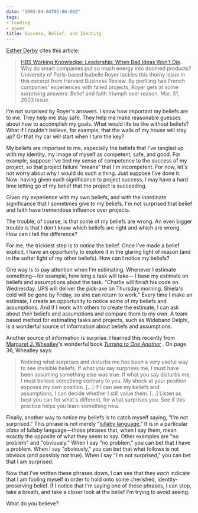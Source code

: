 ```yaml
---
date: "2003-04-04T02:06:00Z"
tags:
- leading
- power
title: Success, Belief, and Identity
---
```


<p>
<a href="http://www.estherderby.com/weblog/archive_04_01_archive.html#200090601">Esther Derby</a> cites this article: </p>
<blockquote>
<p>
<a href="http://hbswk.hbs.edu/pubitem.jhtml?id=3390&amp;t=leadership">HBS Working Knowledge: Leadership: When Bad Ideas Won't Die</a>. Why do smart companies put so much energy into doomed products? University of Paris-based Isabelle Royer tackles this thorny issue in this excerpt from Harvard Business Review. By profiling two French companies' experiences with failed projects, Royer gets at some surprising answers: Belief and faith triumph over reason. Mar. 31, 2003 Issue. </p>
</blockquote>
<p> I'm not surprised by Royer's answers. I know how important my beliefs are to me. They help me stay safe. They help me make reasonable guesses about how to accomplish my goals. What would life be like without beliefs? What if I couldn't believe, for example, that the walls of my house will stay up? Or that my car will start when I turn the key? </p>
<p> My beliefs are important to me, especially the beliefs that I've tangled up with my identity, my image of myself as competent, safe, and good. For example, suppose I've tied my sense of competence to the success of my project, so that project failure "means" that I'm incompetent. For now, let's not worry about why I would do such a thing. Just suppose I've done it. Now: having given such significance to project success, I may have a hard time letting go of my belief that the project is succeeding. </p>
<p> Given my experience with my own beliefs, and with the inordinate significance that I sometimes give to my beliefs, I'm not surprised that belief and faith have tremendous influence over projects. </p>
<p> The trouble, of course, is that some of my beliefs are wrong. An even bigger trouble is that I don't know which beliefs are right and which are wrong. How can I tell the difference? </p>
<p> For me, the trickiest step is to <em>notice</em> the belief. Once I've made a belief explicit, I have an opportunity to explore it in the glaring light of reason (and in the softer light of my other beliefs). How can I notice my beliefs? </p>
<p> One way is to pay attention when I'm estimating. Whenever I estimate something—for example, how long a task will take— I base my estimate on beliefs and assumptions about the task. "Charlie will finish his code on Wednesday. UPS will deliver the pick-axe on Thursday morning. Shiela's cold will be gone by Friday, so she can return to work." Every time I make an estimate, I create an opportunity to notice some of my beliefs and assumptions. And if I work with others to create the estimate, I can ask about <em>their</em> beliefs and assumptions and compare them to my own. A team based method for estimating tasks and projects, such as Wideband Delphi, is a wonderful source of information about beliefs and assumptions. </p>
<p> Another source of information is surprise. I learned this recently from <a href="http://www.margaretwheatley.com/">Margaret J. Wheatley</a>'s wonderful book  <em>
<a href="http://www.amazon.com/exec/obidos/ASIN/1576751457/dalehemer-20">Turning to One Another</a>
</em>.  On page 36, Wheatley says: </p>
<blockquote>
<p> Noticing what surprises and disturbs me has been a very useful way to see invisible beliefs. If what you say surprises me, I must have been assuming something else was true. If what you say disturbs me, I must believe something contrary to you. My shock at your position exposes my own position. [...] If I can see my beliefs and assumptions, I can decide whether I still value them. [...] Listen as best you can for what's different, for what surprises you. See if this practice helps you learn something new. </p>
</blockquote>
<p> Finally, another way to notice my beliefs is to catch myself saying, "I'm not surprised." This phrase is not merely "<a href="http://www.cpuniverse.com/newsite/archives/2000/aug/bigpic.html">lullaby language</a>," It is in a particular <em>class</em> of lullaby language—those phrases that, when I say them, mean exactly the opposite of what they seem to say. Other examples are "no problem" and "obviously." When I say "no problem," you can bet that I have a problem. When I say "obviously," you can bet that what follows is not obvious (and possibly not true). When I say "I'm not surprised," you can bet that I am surprised. </p>
<p> Now that I've written these phrases down, I can see that they <em>each</em> indicate that I am fooling myself in order to hold onto some cherished, identity-preserving belief. If I notice that I'm saying one of these phrases, I can stop, take a breath, and take a closer look at the belief I'm trying to avoid seeing. </p>
<p> What do <em>you</em> believe? </p>
